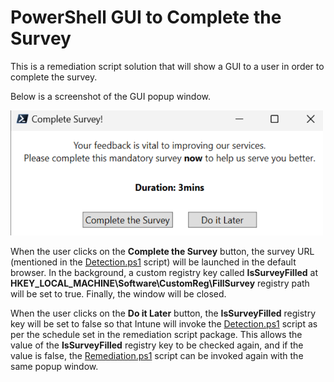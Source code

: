 # PowerShell GUI to Complete the Survey

This is a remediation script solution that will show a GUI to a user in order to complete the survey.

Below is a screenshot of the GUI popup window.

<img src="SurveyWindow.png" alt="SurveyWindow" width="500" height="200"> 

<br/>

When the user clicks on the <b>Complete the Survey</b> button, the survey URL (mentioned in the [Detection.ps1](Detection.ps1) script) will be launched in the default browser. In the background, a custom registry key called **IsSurveyFilled** at **HKEY_LOCAL_MACHINE\Software\CustomReg\FillSurvey** registry path will be set to true. Finally, the window will be closed.

When the user clicks on the <b>Do it Later</b> button, the **IsSurveyFilled** registry key will be set to false so that Intune will invoke the [Detection.ps1](Detection.ps1) script as per the schedule set in the remediation script package. This allows the value of the **IsSurveyFilled** registry key to be checked again, and if the value is false, the [Remediation.ps1](Remediation.ps1) script can be invoked again with the same popup window.
